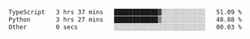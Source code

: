 <!--START_SECTION:waka-->

```txt
TypeScript   3 hrs 37 mins   ████████████▓░░░░░░░░░░░░   51.09 %
Python       3 hrs 27 mins   ████████████▒░░░░░░░░░░░░   48.88 %
Other        0 secs          ░░░░░░░░░░░░░░░░░░░░░░░░░   00.03 %
```

<!--END_SECTION:waka-->
